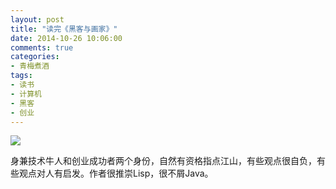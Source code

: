 ```yaml
---
layout: post
title: "读完《黑客与画家》"
date: 2014-10-26 10:06:00
comments: true
categories:
- 青梅煮酒
tags:
- 读书
- 计算机
- 黑客
- 创业
---
```


![](http://pic.yupoo.com/leninlee/E9VYTLb7/medish.jpg)

身兼技术牛人和创业成功者两个身份，自然有资格指点江山，有些观点很自负，有些观点对人有启发。作者很推崇Lisp，很不屑Java。
